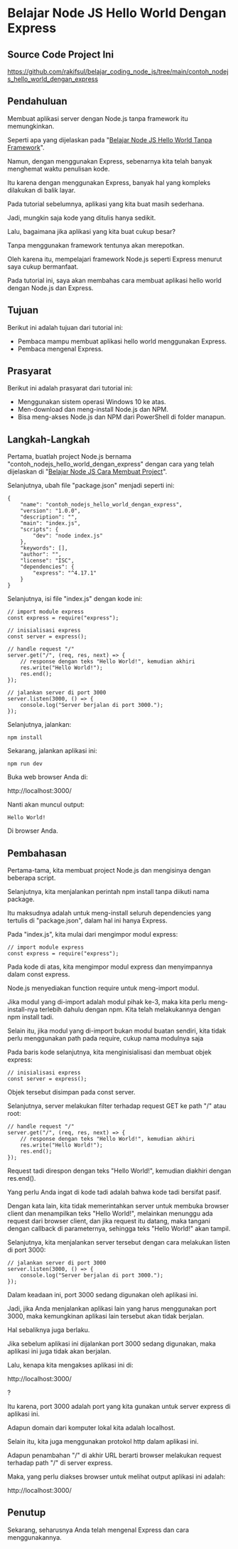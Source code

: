 # Belajar Node JS Hello World Dengan Express

## Source Code Project Ini

https://github.com/rakifsul/belajar_coding_node_js/tree/main/contoh_nodejs_hello_world_dengan_express

## Pendahuluan

Membuat aplikasi server dengan Node.js tanpa framework itu memungkinkan.

Seperti apa yang dijelaskan pada "[Belajar Node JS Hello World Tanpa Framework](https://github.com/rakifsul/belajar_coding_node_js/blob/main/Belajar-Node-JS-Hello-World-Tanpa-Framework.md)".

Namun, dengan menggunakan Express, sebenarnya kita telah banyak menghemat waktu penulisan kode.

Itu karena dengan menggunakan Express, banyak hal yang kompleks dilakukan di balik layar.

Pada tutorial sebelumnya, aplikasi yang kita buat masih sederhana.

Jadi, mungkin saja kode yang ditulis hanya sedikit.

Lalu, bagaimana jika aplikasi yang kita buat cukup besar?

Tanpa menggunakan framework tentunya akan merepotkan.

Oleh karena itu, mempelajari framework Node.js seperti Express menurut saya cukup bermanfaat.

Pada tutorial ini, saya akan membahas cara membuat aplikasi hello world dengan Node.js dan Express.

## Tujuan

Berikut ini adalah tujuan dari tutorial ini:

-   Pembaca mampu membuat aplikasi hello world menggunakan Express.
-   Pembaca mengenal Express.

## Prasyarat

Berikut ini adalah prasyarat dari tutorial ini:

-   Menggunakan sistem operasi Windows 10 ke atas.
-   Men-download dan meng-install Node.js dan NPM.
-   Bisa meng-akses Node.js dan NPM dari PowerShell di folder manapun.

## Langkah-Langkah

Pertama, buatlah project Node.js bernama "contoh_nodejs_hello_world_dengan_express" dengan cara yang telah dijelaskan di "[Belajar Node JS Cara Membuat Project](https://github.com/rakifsul/belajar_coding_node_js/blob/main/Belajar-Node-JS-Cara-Membuat-Project.md)".

Selanjutnya, ubah file "package.json" menjadi seperti ini:

```
{
    "name": "contoh_nodejs_hello_world_dengan_express",
    "version": "1.0.0",
    "description": "",
    "main": "index.js",
    "scripts": {
        "dev": "node index.js"
    },
    "keywords": [],
    "author": "",
    "license": "ISC",
    "dependencies": {
        "express": "^4.17.1"
    }
}
```

Selanjutnya, isi file "index.js" dengan kode ini:

```
// import module express
const express = require("express");

// inisialisasi express
const server = express();

// handle request "/"
server.get("/", (req, res, next) => {
    // response dengan teks "Hello World!", kemudian akhiri
    res.write("Hello World!");
    res.end();
});

// jalankan server di port 3000
server.listen(3000, () => {
    console.log("Server berjalan di port 3000.");
});
```

Selanjutnya, jalankan:

```
npm install
```

Sekarang, jalankan aplikasi ini:

```
npm run dev
```

Buka web browser Anda di:

http://localhost:3000/

Nanti akan muncul output:

```
Hello World!
```

Di browser Anda.

## Pembahasan

Pertama-tama, kita membuat project Node.js dan mengisinya dengan beberapa script.

Selanjutnya, kita menjalankan perintah npm install tanpa diikuti nama package.

Itu maksudnya adalah untuk meng-install seluruh dependencies yang tertulis di "package.json", dalam hal ini hanya Express.

Pada "index.js", kita mulai dari mengimpor modul express:

```
// import module express
const express = require("express");
```

Pada kode di atas, kita mengimpor modul express dan menyimpannya dalam const express.

Node.js menyediakan function require untuk meng-import modul.

Jika modul yang di-import adalah modul pihak ke-3, maka kita perlu meng-install-nya terlebih dahulu dengan npm. Kita telah melakukannya dengan npm install tadi.

Selain itu, jika modul yang di-import bukan modul buatan sendiri, kita tidak perlu menggunakan path pada require, cukup nama modulnya saja

Pada baris kode selanjutnya, kita menginisialisasi dan membuat objek express:

```
// inisialisasi express
const server = express();
```

Objek tersebut disimpan pada const server.

Selanjutnya, server melakukan filter terhadap request GET ke path "/" atau root:

```
// handle request "/"
server.get("/", (req, res, next) => {
    // response dengan teks "Hello World!", kemudian akhiri
    res.write("Hello World!");
    res.end();
});
```

Request tadi direspon dengan teks "Hello World!", kemudian diakhiri dengan res.end().

Yang perlu Anda ingat di kode tadi adalah bahwa kode tadi bersifat pasif.

Dengan kata lain, kita tidak memerintahkan server untuk membuka browser client dan menampilkan teks "Hello World!", melainkan menunggu ada request dari browser client, dan jika request itu datang, maka tangani dengan callback di parameternya, sehingga teks "Hello World!" akan tampil.

Selanjutnya, kita menjalankan server tersebut dengan cara melakukan listen di port 3000:

```
// jalankan server di port 3000
server.listen(3000, () => {
    console.log("Server berjalan di port 3000.");
});
```

Dalam keadaan ini, port 3000 sedang digunakan oleh aplikasi ini.

Jadi, jika Anda menjalankan aplikasi lain yang harus menggunakan port 3000, maka kemungkinan aplikasi lain tersebut akan tidak berjalan.

Hal sebaliknya juga berlaku.

Jika sebelum aplikasi ini dijalankan port 3000 sedang digunakan, maka aplikasi ini juga tidak akan berjalan.

Lalu, kenapa kita mengakses aplikasi ini di:

http://localhost:3000/

?

Itu karena, port 3000 adalah port yang kita gunakan untuk server express di aplikasi ini.

Adapun domain dari komputer lokal kita adalah localhost.

Selain itu, kita juga menggunakan protokol http dalam aplikasi ini.

Adapun penambahan "/" di akhir URL berarti browser melakukan request terhadap path "/" di server express.

Maka, yang perlu diakses browser untuk melihat output aplikasi ini adalah:

http://localhost:3000/

## Penutup

Sekarang, seharusnya Anda telah mengenal Express dan cara menggunakannya.
